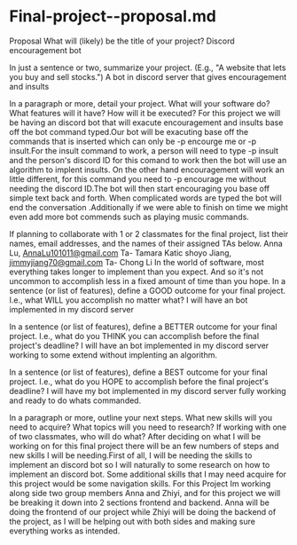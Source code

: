 # Final-project--proposal.md
Proposal
What will (likely) be the title of your project?
Discord encouragement bot

In just a sentence or two, summarize your project. (E.g., "A website that lets you buy and sell stocks.")
A bot in discord server that gives encouragement and insults

In a paragraph or more, detail your project. What will your software do? What features will it have? How will it be executed?
For this project we will be having an discord bot that will exacute encouragement and insults base off the bot command typed.Our bot will be exacuting base off the commands that is inserted which can only be -p encourge me or -p insult.For the insult command to work, a person will need to type -p insult and the person's discord ID for this comand to work then the bot will use an algorithm to implent insults. On the other hand encouragement will work an little different, for this command you need to -p encourage me without needing the discord ID.The bot will then start encouraging you base off simple text back and forth. When complicated words are typed the bot will end the conversation .Additionally if we were able to finish on time we might even add more bot commends such as playing music commands.

If planning to collaborate with 1 or 2 classmates for the final project, list their names, email addresses, and the names of their assigned TAs below.
Anna Lu, AnnaLu101011@gmail.com  Ta- Tamara Katic
shoyo Jiang,   jimmyjiang70@gmail.com   Ta- Chong Li 
In the world of software, most everything takes longer to implement than you expect. And so it's not uncommon to accomplish less in a fixed amount of time than you hope.
In a sentence (or list of features), define a GOOD outcome for your final project. I.e., what WILL you accomplish no matter what?
I will have an bot implemented in my discord server

In a sentence (or list of features), define a BETTER outcome for your final project. I.e., what do you THINK you can accomplish before the final project's deadline?
I will have an bot implemented in my discord server working to some extend without implenting an algorithm.

In a sentence (or list of features), define a BEST outcome for your final project. I.e., what do you HOPE to accomplish before the final project's deadline?
I will have my bot implemented in my discord server fully working and ready to do whats commanded.

In a paragraph or more, outline your next steps. What new skills will you need to acquire? What topics will you need to research? If working with one of two classmates, who will do what?
After deciding on what I will be working on for this final project there will be an few numbers of steps and new skills I will be needing.First of all, I will be needing the skills to implement an discord bot so I will naturally to some research on how to implement an discord bot. Some additional skills that I may need acquire for this project would be some navigation skills. For this Project Im working along side two group members Anna and Zhiyi, and for this project we will be breaking it down into 2 sections frontend and backend. Anna will be doing the frontend of our project while Zhiyi will be doing the backend of the project, as I will be helping out with both sides and making sure everything works as intended.
